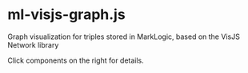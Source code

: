 # ml-visjs-graph.js
Graph visualization for triples stored in MarkLogic, based on the VisJS Network library

Click components on the right for details.
